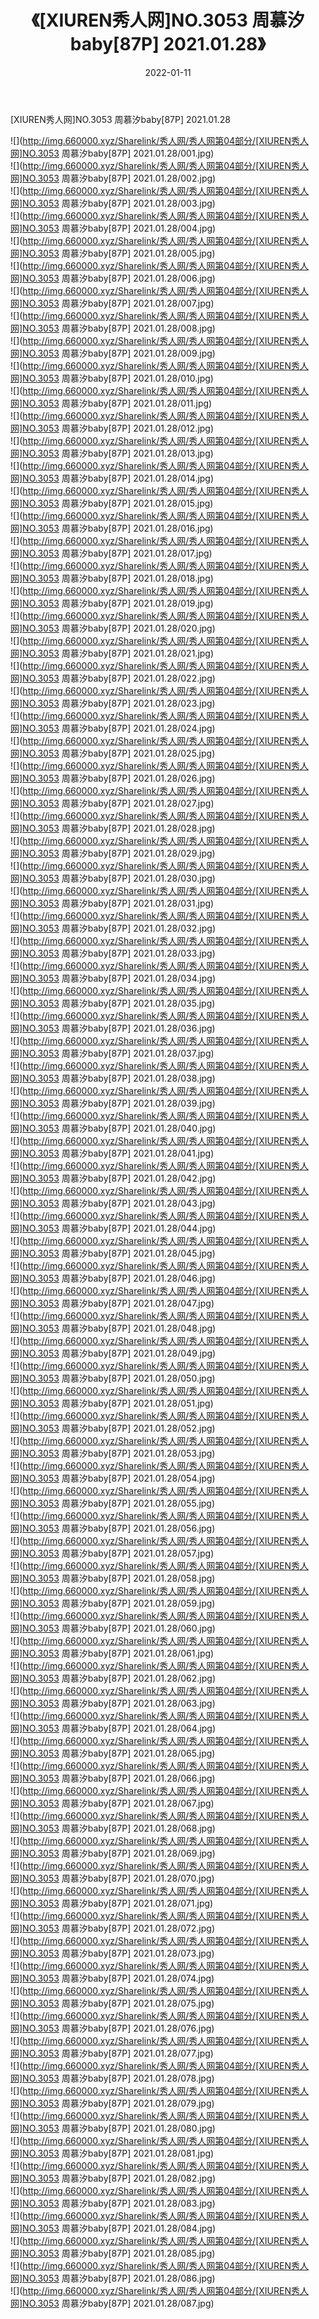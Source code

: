 ﻿---
layout: post
title:  《[XIUREN秀人网]NO.3053 周慕汐baby[87P] 2021.01.28》
date:   2022-01-11
img: http://img.660000.xyz/Sharelink/秀人网/秀人网第04部分/[XIUREN秀人网]NO.3053 周慕汐baby[87P] 2021.01.28/000.jpg
categories: [美女, 清纯, 唯美]
---

[XIUREN秀人网]NO.3053 周慕汐baby[87P] 2021.01.28

 ![](http://img.660000.xyz/Sharelink/秀人网/秀人网第04部分/[XIUREN秀人网]NO.3053 周慕汐baby[87P] 2021.01.28/001.jpg) <br>![](http://img.660000.xyz/Sharelink/秀人网/秀人网第04部分/[XIUREN秀人网]NO.3053 周慕汐baby[87P] 2021.01.28/002.jpg) <br>![](http://img.660000.xyz/Sharelink/秀人网/秀人网第04部分/[XIUREN秀人网]NO.3053 周慕汐baby[87P] 2021.01.28/003.jpg) <br>![](http://img.660000.xyz/Sharelink/秀人网/秀人网第04部分/[XIUREN秀人网]NO.3053 周慕汐baby[87P] 2021.01.28/004.jpg) <br>![](http://img.660000.xyz/Sharelink/秀人网/秀人网第04部分/[XIUREN秀人网]NO.3053 周慕汐baby[87P] 2021.01.28/005.jpg) <br>![](http://img.660000.xyz/Sharelink/秀人网/秀人网第04部分/[XIUREN秀人网]NO.3053 周慕汐baby[87P] 2021.01.28/006.jpg) <br>![](http://img.660000.xyz/Sharelink/秀人网/秀人网第04部分/[XIUREN秀人网]NO.3053 周慕汐baby[87P] 2021.01.28/007.jpg) <br>![](http://img.660000.xyz/Sharelink/秀人网/秀人网第04部分/[XIUREN秀人网]NO.3053 周慕汐baby[87P] 2021.01.28/008.jpg) <br>![](http://img.660000.xyz/Sharelink/秀人网/秀人网第04部分/[XIUREN秀人网]NO.3053 周慕汐baby[87P] 2021.01.28/009.jpg) <br>![](http://img.660000.xyz/Sharelink/秀人网/秀人网第04部分/[XIUREN秀人网]NO.3053 周慕汐baby[87P] 2021.01.28/010.jpg) <br>![](http://img.660000.xyz/Sharelink/秀人网/秀人网第04部分/[XIUREN秀人网]NO.3053 周慕汐baby[87P] 2021.01.28/011.jpg) <br>![](http://img.660000.xyz/Sharelink/秀人网/秀人网第04部分/[XIUREN秀人网]NO.3053 周慕汐baby[87P] 2021.01.28/012.jpg) <br>![](http://img.660000.xyz/Sharelink/秀人网/秀人网第04部分/[XIUREN秀人网]NO.3053 周慕汐baby[87P] 2021.01.28/013.jpg) <br>![](http://img.660000.xyz/Sharelink/秀人网/秀人网第04部分/[XIUREN秀人网]NO.3053 周慕汐baby[87P] 2021.01.28/014.jpg) <br>![](http://img.660000.xyz/Sharelink/秀人网/秀人网第04部分/[XIUREN秀人网]NO.3053 周慕汐baby[87P] 2021.01.28/015.jpg) <br>![](http://img.660000.xyz/Sharelink/秀人网/秀人网第04部分/[XIUREN秀人网]NO.3053 周慕汐baby[87P] 2021.01.28/016.jpg) <br>![](http://img.660000.xyz/Sharelink/秀人网/秀人网第04部分/[XIUREN秀人网]NO.3053 周慕汐baby[87P] 2021.01.28/017.jpg) <br>![](http://img.660000.xyz/Sharelink/秀人网/秀人网第04部分/[XIUREN秀人网]NO.3053 周慕汐baby[87P] 2021.01.28/018.jpg) <br>![](http://img.660000.xyz/Sharelink/秀人网/秀人网第04部分/[XIUREN秀人网]NO.3053 周慕汐baby[87P] 2021.01.28/019.jpg) <br>![](http://img.660000.xyz/Sharelink/秀人网/秀人网第04部分/[XIUREN秀人网]NO.3053 周慕汐baby[87P] 2021.01.28/020.jpg) <br>![](http://img.660000.xyz/Sharelink/秀人网/秀人网第04部分/[XIUREN秀人网]NO.3053 周慕汐baby[87P] 2021.01.28/021.jpg) <br>![](http://img.660000.xyz/Sharelink/秀人网/秀人网第04部分/[XIUREN秀人网]NO.3053 周慕汐baby[87P] 2021.01.28/022.jpg) <br>![](http://img.660000.xyz/Sharelink/秀人网/秀人网第04部分/[XIUREN秀人网]NO.3053 周慕汐baby[87P] 2021.01.28/023.jpg) <br>![](http://img.660000.xyz/Sharelink/秀人网/秀人网第04部分/[XIUREN秀人网]NO.3053 周慕汐baby[87P] 2021.01.28/024.jpg) <br>![](http://img.660000.xyz/Sharelink/秀人网/秀人网第04部分/[XIUREN秀人网]NO.3053 周慕汐baby[87P] 2021.01.28/025.jpg) <br>![](http://img.660000.xyz/Sharelink/秀人网/秀人网第04部分/[XIUREN秀人网]NO.3053 周慕汐baby[87P] 2021.01.28/026.jpg) <br>![](http://img.660000.xyz/Sharelink/秀人网/秀人网第04部分/[XIUREN秀人网]NO.3053 周慕汐baby[87P] 2021.01.28/027.jpg) <br>![](http://img.660000.xyz/Sharelink/秀人网/秀人网第04部分/[XIUREN秀人网]NO.3053 周慕汐baby[87P] 2021.01.28/028.jpg) <br>![](http://img.660000.xyz/Sharelink/秀人网/秀人网第04部分/[XIUREN秀人网]NO.3053 周慕汐baby[87P] 2021.01.28/029.jpg) <br>![](http://img.660000.xyz/Sharelink/秀人网/秀人网第04部分/[XIUREN秀人网]NO.3053 周慕汐baby[87P] 2021.01.28/030.jpg) <br>![](http://img.660000.xyz/Sharelink/秀人网/秀人网第04部分/[XIUREN秀人网]NO.3053 周慕汐baby[87P] 2021.01.28/031.jpg) <br>![](http://img.660000.xyz/Sharelink/秀人网/秀人网第04部分/[XIUREN秀人网]NO.3053 周慕汐baby[87P] 2021.01.28/032.jpg) <br>![](http://img.660000.xyz/Sharelink/秀人网/秀人网第04部分/[XIUREN秀人网]NO.3053 周慕汐baby[87P] 2021.01.28/033.jpg) <br>![](http://img.660000.xyz/Sharelink/秀人网/秀人网第04部分/[XIUREN秀人网]NO.3053 周慕汐baby[87P] 2021.01.28/034.jpg) <br>![](http://img.660000.xyz/Sharelink/秀人网/秀人网第04部分/[XIUREN秀人网]NO.3053 周慕汐baby[87P] 2021.01.28/035.jpg) <br>![](http://img.660000.xyz/Sharelink/秀人网/秀人网第04部分/[XIUREN秀人网]NO.3053 周慕汐baby[87P] 2021.01.28/036.jpg) <br>![](http://img.660000.xyz/Sharelink/秀人网/秀人网第04部分/[XIUREN秀人网]NO.3053 周慕汐baby[87P] 2021.01.28/037.jpg) <br>![](http://img.660000.xyz/Sharelink/秀人网/秀人网第04部分/[XIUREN秀人网]NO.3053 周慕汐baby[87P] 2021.01.28/038.jpg) <br>![](http://img.660000.xyz/Sharelink/秀人网/秀人网第04部分/[XIUREN秀人网]NO.3053 周慕汐baby[87P] 2021.01.28/039.jpg) <br>![](http://img.660000.xyz/Sharelink/秀人网/秀人网第04部分/[XIUREN秀人网]NO.3053 周慕汐baby[87P] 2021.01.28/040.jpg) <br>![](http://img.660000.xyz/Sharelink/秀人网/秀人网第04部分/[XIUREN秀人网]NO.3053 周慕汐baby[87P] 2021.01.28/041.jpg) <br>![](http://img.660000.xyz/Sharelink/秀人网/秀人网第04部分/[XIUREN秀人网]NO.3053 周慕汐baby[87P] 2021.01.28/042.jpg) <br>![](http://img.660000.xyz/Sharelink/秀人网/秀人网第04部分/[XIUREN秀人网]NO.3053 周慕汐baby[87P] 2021.01.28/043.jpg) <br>![](http://img.660000.xyz/Sharelink/秀人网/秀人网第04部分/[XIUREN秀人网]NO.3053 周慕汐baby[87P] 2021.01.28/044.jpg) <br>![](http://img.660000.xyz/Sharelink/秀人网/秀人网第04部分/[XIUREN秀人网]NO.3053 周慕汐baby[87P] 2021.01.28/045.jpg) <br>![](http://img.660000.xyz/Sharelink/秀人网/秀人网第04部分/[XIUREN秀人网]NO.3053 周慕汐baby[87P] 2021.01.28/046.jpg) <br>![](http://img.660000.xyz/Sharelink/秀人网/秀人网第04部分/[XIUREN秀人网]NO.3053 周慕汐baby[87P] 2021.01.28/047.jpg) <br>![](http://img.660000.xyz/Sharelink/秀人网/秀人网第04部分/[XIUREN秀人网]NO.3053 周慕汐baby[87P] 2021.01.28/048.jpg) <br>![](http://img.660000.xyz/Sharelink/秀人网/秀人网第04部分/[XIUREN秀人网]NO.3053 周慕汐baby[87P] 2021.01.28/049.jpg) <br>![](http://img.660000.xyz/Sharelink/秀人网/秀人网第04部分/[XIUREN秀人网]NO.3053 周慕汐baby[87P] 2021.01.28/050.jpg) <br>![](http://img.660000.xyz/Sharelink/秀人网/秀人网第04部分/[XIUREN秀人网]NO.3053 周慕汐baby[87P] 2021.01.28/051.jpg) <br>![](http://img.660000.xyz/Sharelink/秀人网/秀人网第04部分/[XIUREN秀人网]NO.3053 周慕汐baby[87P] 2021.01.28/052.jpg) <br>![](http://img.660000.xyz/Sharelink/秀人网/秀人网第04部分/[XIUREN秀人网]NO.3053 周慕汐baby[87P] 2021.01.28/053.jpg) <br>![](http://img.660000.xyz/Sharelink/秀人网/秀人网第04部分/[XIUREN秀人网]NO.3053 周慕汐baby[87P] 2021.01.28/054.jpg) <br>![](http://img.660000.xyz/Sharelink/秀人网/秀人网第04部分/[XIUREN秀人网]NO.3053 周慕汐baby[87P] 2021.01.28/055.jpg) <br>![](http://img.660000.xyz/Sharelink/秀人网/秀人网第04部分/[XIUREN秀人网]NO.3053 周慕汐baby[87P] 2021.01.28/056.jpg) <br>![](http://img.660000.xyz/Sharelink/秀人网/秀人网第04部分/[XIUREN秀人网]NO.3053 周慕汐baby[87P] 2021.01.28/057.jpg) <br>![](http://img.660000.xyz/Sharelink/秀人网/秀人网第04部分/[XIUREN秀人网]NO.3053 周慕汐baby[87P] 2021.01.28/058.jpg) <br>![](http://img.660000.xyz/Sharelink/秀人网/秀人网第04部分/[XIUREN秀人网]NO.3053 周慕汐baby[87P] 2021.01.28/059.jpg) <br>![](http://img.660000.xyz/Sharelink/秀人网/秀人网第04部分/[XIUREN秀人网]NO.3053 周慕汐baby[87P] 2021.01.28/060.jpg) <br>![](http://img.660000.xyz/Sharelink/秀人网/秀人网第04部分/[XIUREN秀人网]NO.3053 周慕汐baby[87P] 2021.01.28/061.jpg) <br>![](http://img.660000.xyz/Sharelink/秀人网/秀人网第04部分/[XIUREN秀人网]NO.3053 周慕汐baby[87P] 2021.01.28/062.jpg) <br>![](http://img.660000.xyz/Sharelink/秀人网/秀人网第04部分/[XIUREN秀人网]NO.3053 周慕汐baby[87P] 2021.01.28/063.jpg) <br>![](http://img.660000.xyz/Sharelink/秀人网/秀人网第04部分/[XIUREN秀人网]NO.3053 周慕汐baby[87P] 2021.01.28/064.jpg) <br>![](http://img.660000.xyz/Sharelink/秀人网/秀人网第04部分/[XIUREN秀人网]NO.3053 周慕汐baby[87P] 2021.01.28/065.jpg) <br>![](http://img.660000.xyz/Sharelink/秀人网/秀人网第04部分/[XIUREN秀人网]NO.3053 周慕汐baby[87P] 2021.01.28/066.jpg) <br>![](http://img.660000.xyz/Sharelink/秀人网/秀人网第04部分/[XIUREN秀人网]NO.3053 周慕汐baby[87P] 2021.01.28/067.jpg) <br>![](http://img.660000.xyz/Sharelink/秀人网/秀人网第04部分/[XIUREN秀人网]NO.3053 周慕汐baby[87P] 2021.01.28/068.jpg) <br>![](http://img.660000.xyz/Sharelink/秀人网/秀人网第04部分/[XIUREN秀人网]NO.3053 周慕汐baby[87P] 2021.01.28/069.jpg) <br>![](http://img.660000.xyz/Sharelink/秀人网/秀人网第04部分/[XIUREN秀人网]NO.3053 周慕汐baby[87P] 2021.01.28/070.jpg) <br>![](http://img.660000.xyz/Sharelink/秀人网/秀人网第04部分/[XIUREN秀人网]NO.3053 周慕汐baby[87P] 2021.01.28/071.jpg) <br>![](http://img.660000.xyz/Sharelink/秀人网/秀人网第04部分/[XIUREN秀人网]NO.3053 周慕汐baby[87P] 2021.01.28/072.jpg) <br>![](http://img.660000.xyz/Sharelink/秀人网/秀人网第04部分/[XIUREN秀人网]NO.3053 周慕汐baby[87P] 2021.01.28/073.jpg) <br>![](http://img.660000.xyz/Sharelink/秀人网/秀人网第04部分/[XIUREN秀人网]NO.3053 周慕汐baby[87P] 2021.01.28/074.jpg) <br>![](http://img.660000.xyz/Sharelink/秀人网/秀人网第04部分/[XIUREN秀人网]NO.3053 周慕汐baby[87P] 2021.01.28/075.jpg) <br>![](http://img.660000.xyz/Sharelink/秀人网/秀人网第04部分/[XIUREN秀人网]NO.3053 周慕汐baby[87P] 2021.01.28/076.jpg) <br>![](http://img.660000.xyz/Sharelink/秀人网/秀人网第04部分/[XIUREN秀人网]NO.3053 周慕汐baby[87P] 2021.01.28/077.jpg) <br>![](http://img.660000.xyz/Sharelink/秀人网/秀人网第04部分/[XIUREN秀人网]NO.3053 周慕汐baby[87P] 2021.01.28/078.jpg) <br>![](http://img.660000.xyz/Sharelink/秀人网/秀人网第04部分/[XIUREN秀人网]NO.3053 周慕汐baby[87P] 2021.01.28/079.jpg) <br>![](http://img.660000.xyz/Sharelink/秀人网/秀人网第04部分/[XIUREN秀人网]NO.3053 周慕汐baby[87P] 2021.01.28/080.jpg) <br>![](http://img.660000.xyz/Sharelink/秀人网/秀人网第04部分/[XIUREN秀人网]NO.3053 周慕汐baby[87P] 2021.01.28/081.jpg) <br>![](http://img.660000.xyz/Sharelink/秀人网/秀人网第04部分/[XIUREN秀人网]NO.3053 周慕汐baby[87P] 2021.01.28/082.jpg) <br>![](http://img.660000.xyz/Sharelink/秀人网/秀人网第04部分/[XIUREN秀人网]NO.3053 周慕汐baby[87P] 2021.01.28/083.jpg) <br>![](http://img.660000.xyz/Sharelink/秀人网/秀人网第04部分/[XIUREN秀人网]NO.3053 周慕汐baby[87P] 2021.01.28/084.jpg) <br>![](http://img.660000.xyz/Sharelink/秀人网/秀人网第04部分/[XIUREN秀人网]NO.3053 周慕汐baby[87P] 2021.01.28/085.jpg) <br>![](http://img.660000.xyz/Sharelink/秀人网/秀人网第04部分/[XIUREN秀人网]NO.3053 周慕汐baby[87P] 2021.01.28/086.jpg) <br>![](http://img.660000.xyz/Sharelink/秀人网/秀人网第04部分/[XIUREN秀人网]NO.3053 周慕汐baby[87P] 2021.01.28/087.jpg) <br>